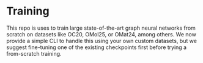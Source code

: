 # Training

This repo is uses to train large state-of-the-art graph neural networks from scratch on datasets like OC20, OMol25, or OMat24, among others. We now provide a simple CLI to handle this using your own custom datasets, but we suggest fine-tuning one of the existing checkpoints first before trying a from-scratch training. 